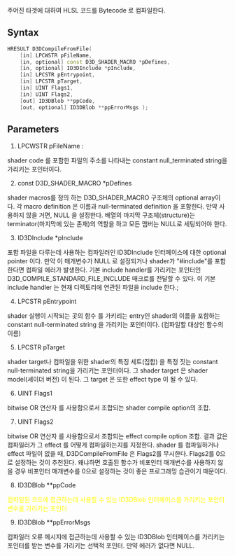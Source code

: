 주어진 타겟에 대하여 HLSL 코드를 Bytecode 로 컴파일한다.

## Syntax

```c++
HRESULT D3DCompileFromFile( 
	[in] LPCWSTR pFileName, 
	[in, optional] const D3D_SHADER_MACRO *pDefines, 
	[in, optional] ID3DInclude *pInclude, 
	[in] LPCSTR pEntrypoint, 
	[in] LPCSTR pTarget, 
	[in] UINT Flags1, 
	[in] UINT Flags2, 
	[out] ID3DBlob **ppCode, 
	[out, optional] ID3DBlob **ppErrorMsgs );
```

## Parameters

1. LPCWSTR pFileName :

shader code 를 포함한 파일의 주소를 나타내는  constant null_terminated string을 가리키는 포인터이다.

2. const D3D_SHADER_MACRO *pDefines 

shader macros를 정의 하는 D3D_SHADER_MACRO 구조체의 optional array이다. 각 macro definition 은 이름과 null-terminated definition 을 포함한다. 만약 사용하지 않을 거면, NULL 을 설정한다. 배열의 마지막 구조체(structure)는 terminator(마지막에 있는 존재)의 역할을 하고 모든 맴버는 NULL로 세팅되어야 한다.

3. ID3DInclude *pInclude 

포함 파일을 다루는데 사용하는 컴파일러인  ID3DInclude 인터페이스에 대한 optional pointer 이다. 만약 이 매개변수가 NULL 로 설정되거나  shader가  "#include"를 포함한다면 컴파일 에러가 발생한다. 기본 include handler를 가리키는 포인터인 D3D_COMPILE_STANDARD_FILE_INCLUDE 매크로를 전달할 수 있다. 이 기본 include handler 는 현재 디렉토리에 연관된 파일을 include 한다.;

4. LPCSTR pEntrypoint 

shader 실행이 시작되는 곳의 함수 를 가키리는 entry인 shader의 이름을 포함하는 constant null-terminated string 을 가리키는 포인터이다. (컴파일할 대상인 함수의 이름)

5. LPCSTR pTarget 

shader target나 컴파일을 위한  shader의 특징 세트(집합) 을 특정 짓는 constant null-terminated string을 가리키는 포인터이다. 그 shader target 은 shader model(셰이더 버전) 이 된다. 그 target 은 또한 effect type 이 될 수 있다.

6. UINT Flags1 

bitwise OR 연산자 를 사용함으로서 조합되는 shader compile option의 조합.

7. UINT Flags2 

bitwise OR 연산자 를 사용함으로서 조합되는 effect compile option 조합. 결과 값은 컴파일러가 그 effect 를 어떻게 컴파일하는지를 지정한다. shader 를 컴파일하거나 effect 파일이 없을 때, D3DCompileFromFile 은 Flags2를 무시한다. Flags2를 0으로 설정하는 것이 추천된다. 왜냐하면 호출된 함수가 비포인터 매개변수를 사용하지 않을 경우 비포인터 매개변수를 0으로 설정하는 것이 좋은 프로그래밍 습관이기 때문이다.

8. ID3DBlob **ppCode 

<span style="color:yellow">컴파일된 코드에 접근하는데 사용할 수 있는 ID3DBlob 인터페이스를 가리키는 포인터 변수를 가리키는 포인터</span>

9. ID3DBlob **ppErrorMsgs 

컴파일러 오류 메시지에 접근하는데 사용할 수 있는 ID3DBlob 인터페이스를 가리키는 포인터를 받는 변수를 가리키는 선택적 포인터. 만약 에러가 없다면 NULL.
